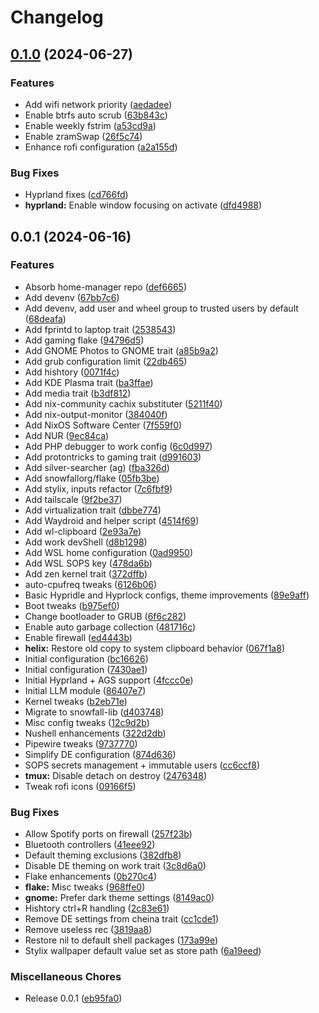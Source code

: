 # Changelog

## [0.1.0](https://github.com/lpchaim/nixos/compare/v0.0.2...v0.1.0) (2024-06-27)


### Features

* Add wifi network priority ([aedadee](https://github.com/lpchaim/nixos/commit/aedadeec89ebbe7bcefa2cbe51e2a066b4e6b507))
* Enable btrfs auto scrub ([63b843c](https://github.com/lpchaim/nixos/commit/63b843cae518de2654cefebb6d718ed0bae0d230))
* Enable weekly fstrim ([a53cd9a](https://github.com/lpchaim/nixos/commit/a53cd9a621605faff765ece369dcbedfd2430188))
* Enable zramSwap ([26f5c74](https://github.com/lpchaim/nixos/commit/26f5c74a6730212f08fa202478ffe69dfcb99c79))
* Enhance rofi configuration ([a2a155d](https://github.com/lpchaim/nixos/commit/a2a155d258aaa08209e3ccc30f3fbb2bd248ac47))


### Bug Fixes

* Hyprland fixes ([cd766fd](https://github.com/lpchaim/nixos/commit/cd766fd78addb55e4c26cedf03ec30f4b3443d8e))
* **hyprland:** Enable window focusing on activate ([dfd4988](https://github.com/lpchaim/nixos/commit/dfd49887368ebb7b0b79b8a81c028d21c099ff08))

## 0.0.1 (2024-06-16)


### Features

* Absorb home-manager repo ([def6665](https://github.com/lpchaim/nixos/commit/def66650bafae01c0de456ce3cec69b46e82a90f))
* Add devenv ([67bb7c6](https://github.com/lpchaim/nixos/commit/67bb7c67b6b34b066b145c6471ebd111e3c95861))
* Add devenv, add user and wheel group to trusted users by default ([68deafa](https://github.com/lpchaim/nixos/commit/68deafa96c02d85177a7b8367620c9e0bce9e12b))
* Add fprintd to laptop trait ([2538543](https://github.com/lpchaim/nixos/commit/2538543d56afd33926c4df92dd7249e646622618))
* Add gaming flake ([94796d5](https://github.com/lpchaim/nixos/commit/94796d5b9280d31da4e173a6797309873e85c0a1))
* Add GNOME Photos to GNOME trait ([a85b9a2](https://github.com/lpchaim/nixos/commit/a85b9a2d962247ec6365cca6248e9431106634d8))
* Add grub configuration limit ([22db465](https://github.com/lpchaim/nixos/commit/22db4651142eb0da0d63e31f446ebd03e09d2a04))
* Add hishtory ([0071f4c](https://github.com/lpchaim/nixos/commit/0071f4c601f27611eb3bb61c00f14d2cfd591b8b))
* Add KDE Plasma trait ([ba3ffae](https://github.com/lpchaim/nixos/commit/ba3ffae3d3800596405e6e0341768111ebf82c98))
* Add media trait ([b3df812](https://github.com/lpchaim/nixos/commit/b3df812f4f93c3efb86a7e4bd8bdd7ff94482b9c))
* Add nix-community cachix substituter ([5211f40](https://github.com/lpchaim/nixos/commit/5211f408a918e9dc23d4df74d9b6caaae3bb76b1))
* Add nix-output-monitor ([384040f](https://github.com/lpchaim/nixos/commit/384040f410c30bcc00e82c45f93a404eb7cdc880))
* Add NixOS Software Center ([7f559f0](https://github.com/lpchaim/nixos/commit/7f559f068bffd577611ba6a988ce94bb65d75a85))
* Add NUR ([9ec84ca](https://github.com/lpchaim/nixos/commit/9ec84ca48b0ff734d75a2dd2858afc004d5b2b6d))
* Add PHP debugger to work config ([6c0d997](https://github.com/lpchaim/nixos/commit/6c0d997b030ad1a1c0ac82156b3e8a5b63aa73a6))
* Add protontricks to gaming trait ([d991603](https://github.com/lpchaim/nixos/commit/d9916033cb0cef2aa25061f5e2ee26a09b0a6fe9))
* Add silver-searcher (ag) ([fba326d](https://github.com/lpchaim/nixos/commit/fba326d3c137b728cbf1679b09a5b2665414214d))
* Add snowfallorg/flake ([05fb3be](https://github.com/lpchaim/nixos/commit/05fb3be716725f6b0f3cf0f37503d382f894ed98))
* Add stylix, inputs refactor ([7c6fbf9](https://github.com/lpchaim/nixos/commit/7c6fbf97b7c3d018299cce5916eff2be32f5018c))
* Add tailscale ([9f2be37](https://github.com/lpchaim/nixos/commit/9f2be374e1cbb8ef1487f2c28780828a29625598))
* Add virtualization trait ([dbbe774](https://github.com/lpchaim/nixos/commit/dbbe77464e0a145264444a780e222d7c58320637))
* Add Waydroid and helper script ([4514f69](https://github.com/lpchaim/nixos/commit/4514f690e7c2f55a9431638473b5de2cbda35c40))
* Add wl-clipboard ([2e93a7e](https://github.com/lpchaim/nixos/commit/2e93a7edf2e9ad954d064b73ab7010526d714676))
* Add work devShell ([d8b1298](https://github.com/lpchaim/nixos/commit/d8b129860755cc63cb83296e40e565ca0f766956))
* Add WSL home configuration ([0ad9950](https://github.com/lpchaim/nixos/commit/0ad995065c4ccb94003a34c49d70925920522a4b))
* Add WSL SOPS key ([478da6b](https://github.com/lpchaim/nixos/commit/478da6b22db2166554f3fb064ab70ec02ac56202))
* Add zen kernel trait ([372dffb](https://github.com/lpchaim/nixos/commit/372dffb2d259798bf926ed0cd7b7bee365ae9ac2))
* auto-cpufreq tweaks ([6126b06](https://github.com/lpchaim/nixos/commit/6126b06053f4f88cef88629c52e06fb54922fcd2))
* Basic Hypridle and Hyprlock configs, theme improvements ([89e9aff](https://github.com/lpchaim/nixos/commit/89e9aff700ceb257943bf99b77dafabb163e9a33))
* Boot tweaks ([b975ef0](https://github.com/lpchaim/nixos/commit/b975ef0d5deaa708f7abff22314d75bcdeaa7148))
* Change bootloader to GRUB ([6f6c282](https://github.com/lpchaim/nixos/commit/6f6c2826107725919960aa04f9fbb1b04ffff5a6))
* Enable auto garbage collection ([481716c](https://github.com/lpchaim/nixos/commit/481716c681c8d323d835b5d1ffbb78acd577189b))
* Enable firewall ([ed4443b](https://github.com/lpchaim/nixos/commit/ed4443b024a8e7296cfb1708ccae00d0f0a0cce8))
* **helix:** Restore old copy to system clipboard behavior ([067f1a8](https://github.com/lpchaim/nixos/commit/067f1a8c779679e470f7df4a806531bde060d051))
* Initial configuration ([bc16626](https://github.com/lpchaim/nixos/commit/bc1662636fc62a8d560cf5741a60a6d53a7cd2fe))
* Initial configuration ([7430ae1](https://github.com/lpchaim/nixos/commit/7430ae101c8dc6f82aa1c213d595b3bf6b7bf27e))
* Initial Hyprland + AGS support ([4fccc0e](https://github.com/lpchaim/nixos/commit/4fccc0e3eb25cc57aecb1fc4ce18888d97b92984))
* Initial LLM module ([86407e7](https://github.com/lpchaim/nixos/commit/86407e7620bd0cb9871a6ec70c33f7f66a1d87c6))
* Kernel tweaks ([b2eb71e](https://github.com/lpchaim/nixos/commit/b2eb71ea7a934c68997afed3c17eb567b0572b97))
* Migrate to snowfall-lib ([d403748](https://github.com/lpchaim/nixos/commit/d403748a5341926f552621ea505f8b0a47ded85a))
* Misc config tweaks ([12c9d2b](https://github.com/lpchaim/nixos/commit/12c9d2b8c53d3c95a1b81cec513c71705ce06bee))
* Nushell enhancements ([322d2db](https://github.com/lpchaim/nixos/commit/322d2db04c4307291b14ee263dfee0d096b8458a))
* Pipewire tweaks ([9737770](https://github.com/lpchaim/nixos/commit/9737770f1473c23daa5f0fa8c5b322bd4ecbfc66))
* Simplify DE configuration ([874d636](https://github.com/lpchaim/nixos/commit/874d636a467ea115913cd280d04366517cfc628d))
* SOPS secrets management + immutable users ([cc6ccf8](https://github.com/lpchaim/nixos/commit/cc6ccf83ca6f0a322092ffe3d6ca4646440c7ee6))
* **tmux:** Disable detach on destroy ([2476348](https://github.com/lpchaim/nixos/commit/2476348d3a3387866b6ba66190af32593314d274))
* Tweak rofi icons ([09166f5](https://github.com/lpchaim/nixos/commit/09166f54901663ce7f2de398be81327b52ad4220))


### Bug Fixes

* Allow Spotify ports on firewall ([257f23b](https://github.com/lpchaim/nixos/commit/257f23bfd8f0319b193e8d9cdb85a0b34fe95144))
* Bluetooth controllers ([41eee92](https://github.com/lpchaim/nixos/commit/41eee92891bbc6cdb82c18dc5747bfe406aa2d98))
* Default theming exclusions ([382dfb8](https://github.com/lpchaim/nixos/commit/382dfb8fd29847a08008d77da01c8300ecd657fc))
* Disable DE theming on work trait ([3c8d6a0](https://github.com/lpchaim/nixos/commit/3c8d6a029a48a39cf94f61d6768a8af4f6ceccff))
* Flake enhancements ([0b270c4](https://github.com/lpchaim/nixos/commit/0b270c4627b6eef557a8e2c89b56a8d563e40e48))
* **flake:** Misc tweaks ([968ffe0](https://github.com/lpchaim/nixos/commit/968ffe0ac3ca3df5143a74ac7e4d4cc0178368ff))
* **gnome:** Prefer dark theme settings ([8149ac0](https://github.com/lpchaim/nixos/commit/8149ac09bd5d7c9df6868d9a8572345a263efcfa))
* Hishtory ctrl+R handling ([2c83e61](https://github.com/lpchaim/nixos/commit/2c83e61e81b1b692e28718446c01782abbefbeb4))
* Remove DE settings from cheina trait ([cc1cde1](https://github.com/lpchaim/nixos/commit/cc1cde12504e35a448f321a0258ad559a3ce571c))
* Remove useless rec ([3819aa8](https://github.com/lpchaim/nixos/commit/3819aa8fee488ad0eb2e4549ef69e9a420f237e1))
* Restore nil to default shell packages ([173a99e](https://github.com/lpchaim/nixos/commit/173a99ec11d976848fef6aa679eaa456e92c81fd))
* Stylix wallpaper default value set as store path ([6a19eed](https://github.com/lpchaim/nixos/commit/6a19eedad118596b5ce7f7ab5c94f28ffdc3a4bb))


### Miscellaneous Chores

* Release 0.0.1 ([eb95fa0](https://github.com/lpchaim/nixos/commit/eb95fa0688e91adf1e96e078fd014556a8069ede))

